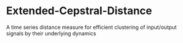 # Extended-Cepstral-Distance
A time series distance measure for efficient clustering of input/output signals by their underlying dynamics
